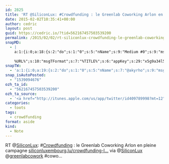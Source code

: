 ```yaml
---
id: 2825
title: 'RT @SiliconLux: #Crowdfunding : le Greenlab Coworking Arlon en pleine campagne siliconluxembourg.lu/crowdfunding-l… via @SiliconLux @greenlabcowork #cowo…'
date: 2015-02-02T10:35:41+00:00
author: cedric
layout: post
guid: https://cedric.io/?tid=562167457503539200
permalink: /2015/02/02/rt-siliconlux-crowdfunding-le-greenlab-coworking-arlon-en-pleine-campagne-siliconluxembourg-lu-crowdfunding-l-via-siliconlux-greenlabcowork-cowo/
snapMD:
  - |
    a:1:{i:0;a:18:{s:2:"do";s:1:"0";s:5:"nName";s:9:"Medium #0";s:9:"msgFormat";s:19:"%FULLTEXT%
    
    %URL%";s:10:"msgTFormat";s:7:"%TITLE%";s:6:"appKey";s:29:"x5g9a34l5z294i5y2q284e4g54454";s:6:"appSec";s:85:"d3h0a44e4s2b4i5u2r234m5f5b4v2l5q2a444h574347464a454x2w20374447494c484b4w2c464f5u2d4z2";s:8:"inclTags";s:1:"1";s:7:"fltrsOn";i:0;s:5:"fltrs";a:0:{}s:7:"proxyOn";i:0;s:7:"useSURL";i:0;s:1:"v";i:350;s:4:"publ";s:1:"0";s:11:"accessToken";s:65:"2353413aa5437433e5648ccf74a16119308317c52d1a24d8ed99f26add037528a";s:12:"appAppUserID";s:65:"104b21fd8da79171a6e7bf800d03b4b761204f242935e05d2d86850a6b1635f77";s:14:"appAppUserName";s:26:"Cédric Bousmanne (akyrho)";s:13:"appAppUserURL";s:26:"https://medium.com/@akyrho";s:7:"pubList";a:0:{}}}
snapTW:
  - 'a:1:{i:0;a:19:{s:2:"do";s:1:"0";s:5:"nName";s:7:"@akyrho";s:9:"msgFormat";s:26:"%TITLE%. %EXCERPT% - %URL%";s:6:"appKey";s:55:"x5g9a8325v2y475r3c4m48584n53446p423r3r5u3e356j5j3k4r2p3";s:6:"appSec";s:105:"d3h0a94o46415u594v3q5l5n5l4r4x474x4j484o473u4i5w2m4k494z2k344n306n5r3l5v2s554p4n3p3k45495c3z4v4d3m3u5w525";s:7:"fltrsOn";i:0;s:5:"fltrs";a:0:{}s:7:"proxyOn";i:0;s:7:"useSURL";i:0;s:1:"v";i:350;s:5:"twURL";s:25:"http://twitter.com/akyrho";s:11:"accessToken";s:50:"6678782-Eyg60SCeh7762DEIsYtTPD5GVeOuSN8ATMdF2Lpppe";s:14:"accessTokenSec";s:45:"PgGDCbcYLJnR5esZjY9ID72A33mUNCYnQwaQTBsojSJNa";s:5:"tw140";i:0;s:10:"riComments";s:1:"1";s:11:"riCommentsM";s:1:"1";s:12:"riCommentsAA";s:1:"1";s:8:"attchImg";s:1:"1";s:9:"wpImgSize";s:4:"full";}}'
snap_isAutoPosted:
  - "1539094676"
ozh_ta_id:
  - "562167457503539200"
ozh_ta_source:
  - '<a href="http://itunes.apple.com/us/app/twitter/id409789998?mt=12" rel="nofollow">Twitter for Mac</a>'
categories:
  - toots
tags:
  - crowdfunding
format: aside
kind:
  - Note
---
```

RT <span class="username username_linked">@<a href="https://twitter.com/SiliconLux" title="Silicon Luxembourg">SiliconLux</a></span>: <span class="hashtag hashtag_local">#<a href="https://cedric.io/tag/crowdfunding/">Crowdfunding</a> : le Greenlab Coworking Arlon en pleine campagne <a href="http://www.siliconluxembourg.lu/crowdfunding-le-greenlab-coworking-arlon-en-pleine-campagne/" title="http://www.siliconluxembourg.lu/crowdfunding-le-greenlab-coworking-arlon-en-pleine-campagne/" class="link link_untco">siliconluxembourg.lu/crowdfunding-l…</a> via <span class="username username_linked">@<a href="https://twitter.com/SiliconLux" title="Silicon Luxembourg">SiliconLux</a></span> <span class="username username_linked">@<a href="https://twitter.com/greenlabcowork" title="Greenlab Coworking">greenlabcowork</a></span> #cowo…</p>